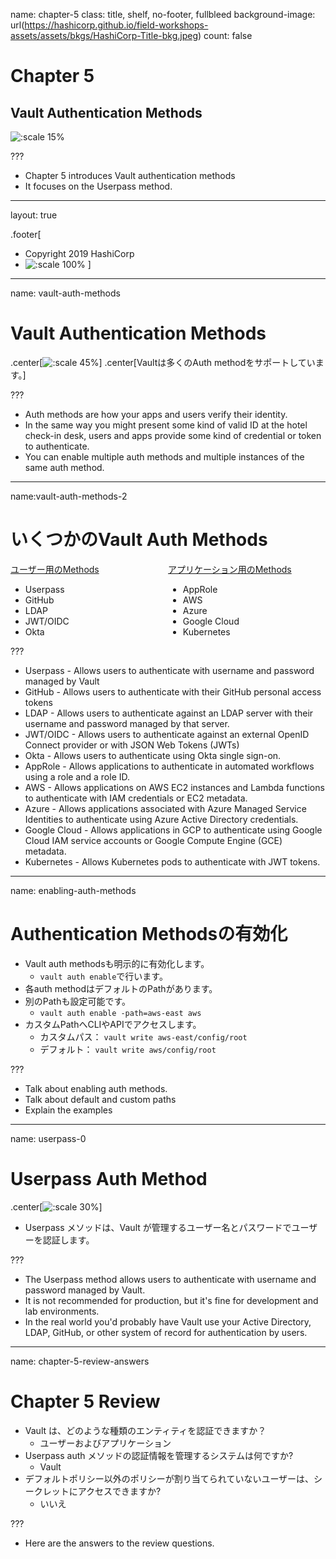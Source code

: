 name: chapter-5
class: title, shelf, no-footer, fullbleed
background-image: url(https://hashicorp.github.io/field-workshops-assets/assets/bkgs/HashiCorp-Title-bkg.jpeg)
count: false

# Chapter 5      
## Vault Authentication Methods

![:scale 15%](https://hashicorp.github.io/field-workshops-assets/assets/logos/logo_vault.png)

???

* Chapter 5 introduces Vault authentication methods
* It focuses on the Userpass method.

---
layout: true

.footer[
- Copyright 2019 HashiCorp
- ![:scale 100%](https://hashicorp.github.io/field-workshops-assets/assets/logos/HashiCorp_Icon_Black.svg)
]

---
name: vault-auth-methods
# Vault Authentication Methods
.center[![:scale 45%](images/vault_auth_methods.png)]
.center[Vaultは多くのAuth methodをサポートしています。]

???
* Auth methods are how your apps and users verify their identity.
* In the same way you might present some kind of valid ID at the hotel check-in desk, users and apps provide some kind of credential or token to authenticate.
* You can enable multiple auth methods and multiple instances of the same auth method.

---
name:vault-auth-methods-2
# いくつかのVault Auth Methods

<div style="float: left; width: 50%;">
<u>ユーザー用のMethods</u>
<ul>
<li>Userpass</li>
<li>GitHub</li>
<li>LDAP</li>
<li>JWT/OIDC</li>
<li>Okta</li>
</ul>
</div>
<div style="float: right; width: 50%;">
<u>アプリケーション用のMethods</u>
<ul>
<li>AppRole</li>
<li>AWS</li>
<li>Azure</li>
<li>Google Cloud</li>
<li>Kubernetes</li>
</ul>
</div>

???
* Userpass - Allows users to authenticate with username and password managed by Vault
* GitHub - Allows users to authenticate with their GitHub personal access tokens
* LDAP - Allows users to authenticate against an LDAP server with their username and password managed by that server.
* JWT/OIDC - Allows users to authenticate against an external OpenID Connect provider or with JSON Web Tokens (JWTs)
* Okta - Allows users to authenticate using Okta single sign-on.
* AppRole - Allows applications to authenticate in automated workflows using a role and a role ID.
* AWS - Allows applications on AWS EC2 instances and Lambda functions to authenticate with IAM credentials or EC2 metadata.
* Azure - Allows applications associated with Azure Managed Service Identities to authenticate using Azure Active Directory credentials.
* Google Cloud - Allows applications in GCP to authenticate using Google Cloud IAM service accounts or Google Compute Engine (GCE) metadata.
* Kubernetes - Allows Kubernetes pods to authenticate with JWT tokens.

---
name: enabling-auth-methods
# Authentication Methodsの有効化

* Vault auth methodsも明示的に有効化します。
	* `vault auth enable`で行います。
* 各auth methodはデフォルトのPathがあります。
* 別のPathも設定可能です。
	* `vault auth enable -path=aws-east aws`
* カスタムPathへCLIやAPIでアクセスします。
	* カスタムパス： `vault write aws-east/config/root`
	* デフォルト： `vault write aws/config/root`

???

* Talk about enabling auth methods.
* Talk about default and custom paths
* Explain the examples

---
name: userpass-0
# Userpass Auth Method
.center[![:scale 30%](images/userpass_login.png)]
* Userpass メソッドは、Vault が管理するユーザー名とパスワードでユーザーを認証します。

???
* The Userpass method allows users to authenticate with username and password managed by Vault.
* It is not recommended for production, but it's fine for development and lab environments.
* In the real world you'd probably have Vault use your Active Directory, LDAP, GitHub, or other system of record for authentication by users.

---
name: chapter-5-review-answers
# Chapter 5 Review

* Vault は、どのような種類のエンティティを認証できますか？
  * ユーザーおよびアプリケーション
* Userpass auth メソッドの認証情報を管理するシステムは何ですか?
  * Vault
* デフォルトポリシー以外のポリシーが割り当てられていないユーザーは、シークレットにアクセスできますか?
  * いいえ


???
* Here are the answers to the review questions.

